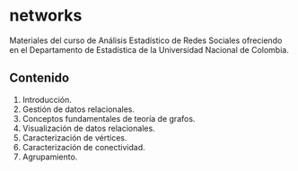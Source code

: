 # networks

Materiales del curso de Análisis Estadístico de Redes Sociales ofreciendo en el Departamento de Estadística de la Universidad Nacional de Colombia.

## Contenido

1. Introducción.
2. Gestión de datos relacionales.
3. Conceptos fundamentales de teoría de grafos.
4. Visualización de datos relacionales.
5. Caracterización de vértices.
6. Caracterización de conectividad.
7. Agrupamiento.

